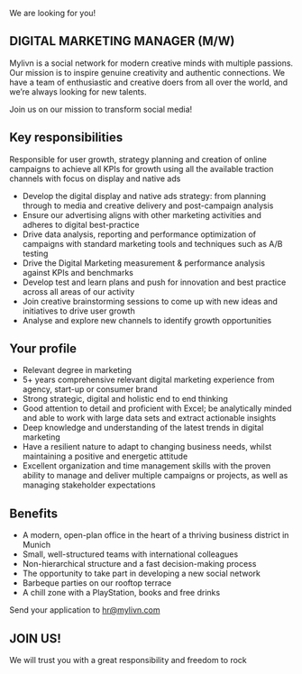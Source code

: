 We are looking for you!

## DIGITAL MARKETING MANAGER (M/W)

Mylivn is a social network for modern creative minds with multiple passions. Our mission is to inspire genuine creativity and authentic connections. We have a team of enthusiastic and creative doers from all over the world, and we’re always looking for new talents.

Join us on our mission to transform social media! 

## Key responsibilities

Responsible for user growth, strategy planning and creation of online campaigns to achieve all KPIs for growth using all the available traction channels with focus on display and native ads

- Develop the digital display and native ads strategy: from planning through to media and creative delivery and post-campaign analysis 
- Ensure our advertising aligns with other marketing activities and adheres to digital best-practice
- Drive data analysis, reporting and performance optimization of campaigns with standard marketing tools and techniques such as A/B testing
- Drive the Digital Marketing measurement & performance analysis against KPIs and benchmarks 
- Develop test and learn plans and push for innovation and best practice across all areas of our activity
- Join creative brainstorming sessions to come up with new ideas and initiatives to drive user growth
- Analyse and explore new channels to identify growth opportunities

## Your profile
- Relevant degree in marketing 
- 5+ years comprehensive relevant digital marketing experience from agency, start-up or consumer brand
- Strong strategic, digital and holistic end to end thinking 
- Good attention to detail and proficient with Excel; be analytically minded and able to work with large data sets and extract actionable insights 
- Deep knowledge and understanding of the latest trends in digital marketing
- Have a resilient nature to adapt to changing business needs, whilst maintaining a positive and energetic attitude 
- Excellent organization and time management skills with the proven ability to manage and deliver multiple campaigns or projects, as well as managing stakeholder expectations

## Benefits
- A modern, open-plan office in the heart of a thriving business district in Munich 
- Small, well-structured teams with international colleagues 
- Non-hierarchical structure and a fast decision-making process 
- The opportunity to take part in developing a new social network 
- Barbeque parties on our rooftop terrace 
- A chill zone with a PlayStation, books and free drinks

Send your application to hr@mylivn.com

## JOIN US!
We will trust you with a great responsibility and freedom to rock



